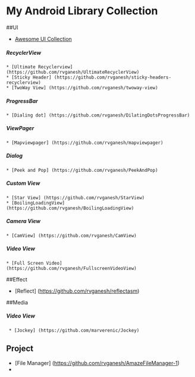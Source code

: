 # My Android Library Collection

##UI
 * [Awesome UI Collection](https://github.com/rvganesh/awesome-android-ui)
 
  ##### RecyclerView
    * [Ultimate Recyclerview](https://github.com/rvganesh/UltimateRecyclerView)
    * [Sticky Header] (https://github.com/rvganesh/sticky-headers-recyclerview)
    * [TwoWay View] (https://github.com/rvganesh/twoway-view) 
 
  ##### ProgressBar
    * [Dialing dot] (https://github.com/rvganesh/DilatingDotsProgressBar)

  ##### ViewPager
    * [Mapviewpager] (https://github.com/rvganesh/mapviewpager)

  ##### Dialog
    * [Peek and Pop] (https://github.com/rvganesh/PeekAndPop)

  ##### Custom View
    * [Star View] (https://github.com/rvganesh/StarView)
    * [BoilingLoadingView] (https://github.com/rvganesh/BoilingLoadingView)

  ##### Camera View 
    * [CamView] (https://github.com/rvganesh/CamView)

  ##### Video View 
    * [Full Screen Video] (https://github.com/rvganesh/FullscreenVideoView)

##Effect
   * [Reflect] (https://github.com/rvganesh/reflectasm)
 
##Media
   ##### Video View 
     * [Jockey] (https://github.com/marverenic/Jockey)

## Project
  * [File Manager] (https://github.com/rvganesh/AmazeFileManager-1)
  * 
